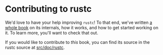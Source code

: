 # Contributing to rustc

We'd love to have your help improving `rustc`! To that end, we've written [a
whole book][rustc_dev_guide] on its
internals, how it works, and how to get started working on it. To learn
more, you'll want to check that out.

If you would like to contribute to _this_ book, you can find its source in the
rustc source at [src/doc/rustc][rustc_book].

[rustc_dev_guide]: https://rust-lang.github.io/rustc-dev-guide/
[rustc_book]: https://github.com/rust-lang/rust/tree/master/src/doc/rustc
